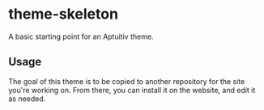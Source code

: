 # theme-skeleton
A basic starting point for an Aptuitiv theme.

## Usage
The goal of this theme is to be copied to another repository for the site you're working on. From there, you can install it on the website, and edit it as needed.
